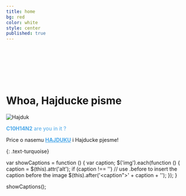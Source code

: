 ```yaml
---
title: home
bg: red
color: white
style: center
published: true
---
```


<script async src="//pagead2.googlesyndication.com/pagead/js/adsbygoogle.js"></script>
<!-- ad1 -->
<ins class="adsbygoogle"
     style="display:inline-block;width:728px;height:90px"
     data-ad-client="ca-pub-6123444771518890"
     data-ad-slot="4958669765"></ins>
<script>
(adsbygoogle = window.adsbygoogle || []).push({});
</script>


# **Whoa, Hajducke pisme**



![Hajduk](https://github.com/StipeKolovrat/infohajduk/blob/gh-pages/img/wallpaper8.jpg)



<p style="color:#49a7e9"><strong>C10H14N2</strong> are you in it ?</p>

Price o nasemu <a style="color:#49a7e9" href="https://www.youtube.com/watch?v=KwRrz9k4LJ8" target="_blank"><b>HAJDUKU</b></a> i Hajducke pjesme!


{: .text-turquoise}


var showCaptions = function () {
  var caption;
  $('img').each(function () {
    caption = $(this).attr('alt');
    if (caption !== '')
      // use .before to insert the caption before the image
      $(this).after('<caption">' + caption + '</caption>');
  });
}

showCaptions();